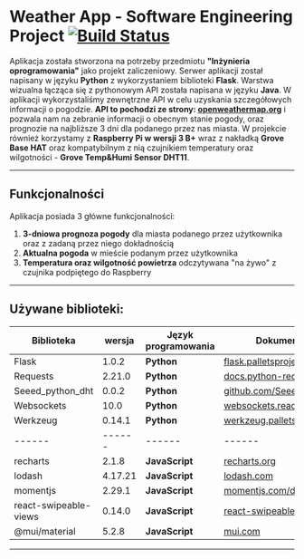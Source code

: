 # Weather App - Software Engineering Project [![Build Status](https://travis-ci.org/joemccann/dillinger.svg?branch=master)](https://travis-ci.org/joemccann/dillinger)

Aplikacja została stworzona na potrzeby przedmiotu **"Inżynieria oprogramowania"** jako projekt zaliczeniowy. 
Serwer aplikacji został napisany w języku **Python** z wykorzystaniem biblioteki **Flask**. Warstwa wizualna łącząca się z pythonowym API została napisana w języku **Java**. W aplikacji wykorzystaliśmy  zewnętrzne API w celu uzyskania szczegółowych informacji o pogodzie. **API to pochodzi ze strony: [openweathermap.org]( https://openweathermap.org/api)** i pozwala nam na zebranie informacji o obecnym stanie pogody, oraz prognozie na najbliższe 3 dni dla podanego przez nas miasta. W projekcie również korzystamy z **Raspberry Pi w wersji 3 B+** wraz z nakładką **Grove Base HAT** oraz kompatybilnym z nią czujnikiem temperatury oraz wilgotności - **Grove Temp&Humi Sensor DHT11**. 

***
## Funkcjonalności 
Aplikacja posiada 3 główne funkcjonalności: 
1. **3-dniowa prognoza pogody** dla miasta podanego przez użytkownika oraz z zadaną przez niego dokładnością
2. **Aktualna pogoda** w mieście podanym przez użytkownika
3. **Temperatura oraz wilgotność powietrza** odczytywana "na żywo" z czujnika podpiętego do Raspberry
***
## Używane biblioteki:
| Biblioteka | wersja  | Język programowania | Dokumentacja | 
| ------ | ------ | ------ | ------ |
| Flask | 1.0.2 | **Python** | [flask.palletsprojects.com](https://flask.palletsprojects.com/en/2.0.x/) |
| Requests | 2.21.0 | **Python** | [docs.python-requests.org](https://docs.python-requests.org/en/latest/) |
| Seeed_python_dht | 0.0.2 | **Python** | [github.com/Seeed-Studio](https://github.com/Seeed-Studio/Seeed_Python_DHT) |
| Websockets | 10.0 | **Python** | [websockets.readthedocs.io](https://websockets.readthedocs.io/en/stable/) |
| Werkzeug | 0.14.1 | **Python** | [werkzeug.palletsprojects.com](https://werkzeug.palletsprojects.com/en/2.0.x/) |
| ------ | ------ | ------ | ------ |
| recharts | 2.1.8 | **JavaScript** | [recharts.org](https://recharts.org/en-US/) |
| lodash | 4.17.21 | **JavaScript** | [lodash.com](https://lodash.com/) |
| momentjs | 2.29.1 | **JavaScript** | [momentjs.com/docs](https://momentjs.com/docs/) |
| react-swipeable-views | 0.14.0 | **JavaScript** | [react-swipeable-views.com](https://react-swipeable-views.com/) |
| @mui/material | 5.2.8 | **JavaScript** | [mui.com](https://mui.com/) |
***

